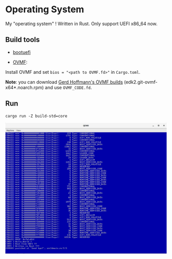 # Operating System

My "operating system" ! Written in Rust. Only support UEFI x86_64 now.

## Build tools

- [bootuefi](https://github.com/12101111/bootuefi)

- [OVMF](https://github.com/tianocore/tianocore.github.io/wiki/OVMF):

Install OVMF and set `bios = "<path to OVMF.fd>"` in `Cargo.toml`.

**Note**: you can download [Gerd Hoffmann's OVMF builds](https://www.kraxel.org/repos/jenkins/edk2/) (edk2.git-ovmf-x64*.noarch.rpm) and use `OVMF_CODE.fd`.

## Run

```shell
cargo run -Z build-std=core
```

![os](./doc/os.jpg)
